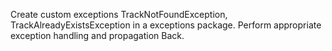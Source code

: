 Create custom exceptions TrackNotFoundException, TrackAlreadyExistsException in a exceptions package. Perform appropriate exception handling and propagation Back.
